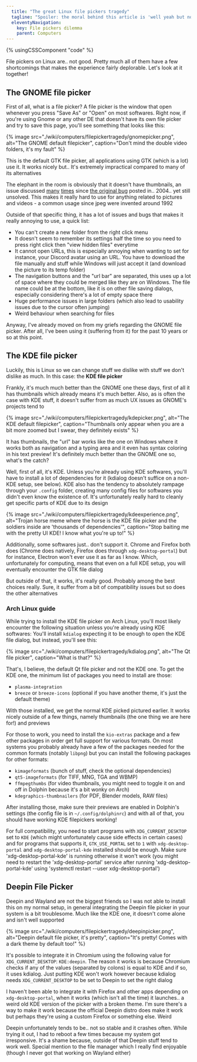 ```yaml
---
  title: "The great Linux file pickers tragedy"
  tagline: "Spoiler: the moral behind this article is 'well yeah but no'"
  eleventyNavigation:
    key: File pickers dilemma
    parent: Computers
---
```


{% usingCSSComponent "code" %}

File pickers on Linux are.. not good. Pretty much all of them have a few shortcomings that makes the experience fairly deplorable. Let's look at it together!

## The GNOME file picker

First of all, what is a file picker? A file picker is the window that open whenever you press "Save As" or "Open" on most softwares. Right now, if you're using Gnome or any other DE that doesn't have its own file picker and try to save this page, you'll see something that looks like this:

{% image src="./wiki/computers/filepickertragedy/gnomepicker.png", alt="The GNOME default filepicker", caption="Don't mind the double video folders, it's my fault" %}

This is the default GTK file picker, all applications using GTK (which is a lot) use it. It works nicely but.. It's extremely impractical compared to many of its alternatives

The elephant in the room is obviously that it doesn't have thumbnails, an issue discussed [many](https://jayfax.neocities.org/mediocrity/gnome-has-no-thumbnails-in-the-file-picker.html) [times](https://wiki.installgentoo.com/wiki/File_Picker_meme) since [the original bug](https://gitlab.gnome.org/GNOME/gtk/-/issues/233) posted in.. 2004.. yet still unsolved. This makes it really hard to use for anything related to pictures and videos - a common usage since jpeg were invented around 1992

Outside of that specific thing, it has a lot of issues and bugs that makes it really annoying to use, a quick list:

- You can't create a new folder from the right click menu
- It doesn't seem to remember its settings half the time so you need to press right click then "view hidden files" everytime
- It cannot open URLs, this is especially annoying when wanting to set for instance, your Discord avatar using an URL. You have to download the file manually and stuff while Windows will just accept it (and download the picture to its temp folder)
- The navigation buttons and the "url bar" are separated, this uses up a lot of space where they could be merged like they are on Windows. The file name could be at the bottom, like it is on other file saving dialogs, especially considering there's a lot of empty space there
- Huge performance issues in large folders (which also lead to usability issues due to the cursor often jumping)
- Weird behaviour when searching for files

Anyway, I've already moved on from my griefs regarding the GNOME file picker. After all, I've been using it (suffering from it) for the past 10 years or so at this point.

## The KDE file picker

Luckily, this is Linux so we can change stuff we dislike with stuff we don't dislike as much. In this case: the **KDE file picker**

Frankly, it's much much better than the GNOME one these days, first of all it has thumbnails which already means it's much better. Also, as is often the case with KDE stuff, it doesn't suffer from as much UX issues as GNOME's projects tend to

{% image src="./wiki/computers/filepickertragedy/kdepicker.png", alt="The KDE default filepicker", caption="Thumbnails only appear when you are a bit more zoomed but I swear, they definitely exists" %}

It has thumbnails, the "url" bar works like the one on Windows where it works both as navigation and a typing area and it even has syntax coloring in his text preview! It's definitely much better than the GNOME one so, what's the catch?

Well, first of all, it's KDE. Unless you're already using KDE softwares, you'll have to install a lot of dependencies for it (kdialog doesn't suffice on a non-KDE setup, see below). KDE also has the tendency to absolutely rampage through your `.config` folder, creating many config files for softwares you didn't even know the existence of. It's unfortunately really hard to cleanly get specific parts of KDE due to its design

{% image src="./wiki/computers/filepickertragedy/kdeexperience.png", alt="Trojan horse meme where the horse is the KDE file picker and the soldiers inside are 'thousands of dependencies'", caption="Stop baiting me with the pretty UI KDE! I know what you're up to!" %}

Additionally, some softwares just.. don't support it. Chrome and Firefox both does (Chrome does natively, Firefox does through `xdg-desktop-portal`) but for instance, Electron won't ever use it as far as I know. Which, unfortunately for computing, means that even on a full KDE setup, you will eventually encounter the GTK file dialog

But outside of that, it works, it's really good. Probably among the best choices really. Sure, it suffer from a bit of compatibility issues but so does the other alternatives

### Arch Linux guide

While trying to install the KDE file picker on Arch Linux, you'll most likely encounter the following situation unless you're already using KDE softwares: You'll install `kdialog` expecting it to be enough to open the KDE file dialog, but instead, you'll see this:

{% image src="./wiki/computers/filepickertragedy/kdialog.png", alt="The Qt file picker", caption="What is that?" %}

That's, I believe, the default Qt file picker and not the KDE one. To get the KDE one, the minimum list of packages you need to install are those:

- `plasma-integration`
- `breeze` or `breeze-icons` (optional if you have another theme, it's just the default theme)

With those installed, we get the normal KDE picked pictured earlier. It works nicely outside of a few things, namely thumbnails (the one thing we are here for!) and previews

For those to work, you need to install the `kio-extras` package and a few other packages in order get full support for various formats. On most systems you probably already have a few of the packages needed for the common formats (notably `libpng`) but you can install the following packages for other formats:

- `kimageformats` (bunch of stuff, check the optional dependencies)
- `qt5-imageformats` (for TIFF, MNG, TGA and WBMP)
- `ffmpegthumbs` (for video thumbnails, you might need to toggle it on and off in Dolphin because it's a bit wonky on Arch)
- `kdegraphics-thumbnailers` (for PDF, Blender models, RAW files)

After installing those, make sure their previews are enabled in Dolphin's settings (the config file is in `~/.config/dolphinrc`) and with all of that, you should have working KDE filepickers working!

For full compatibility, you need to start programs with `XDG_CURRENT_DESKTOP` set to `KDE` (which might unfortunately cause side effects in certain cases) and for programs that supports it, `GTK_USE_PORTAL` set to `1` with `xdg-desktop-portal` and `xdg-desktop-portal-kde` installed should be enough. Make sure 'xdg-desktop-portal-kde' is running otherwise it won't work (you might need to restart the 'xdg-desktop-portal' service after running 'xdg-desktop-portal-kde' using 'systemctl restart --user xdg-desktop-portal')

## Deepin File Picker

Deepin and Wayland are not the biggest friends so I was not able to install this on my normal setup, in general integrating the Deepin file picker in your system is a bit troublesome. Much like the KDE one, it doesn't come alone and isn't well supported

{% image src="./wiki/computers/filepickertragedy/deepinpicker.png", alt="Deepin default file picker, it's pretty", caption="It's pretty! Comes with a dark theme by default too!" %}

It's possible to integrate it in Chromium using the following value for `XDG_CURRENT_DESKTOP`: `KDE:deepin`. The reason it works is because Chromium checks if any of the values (separated by colons) is equal to KDE and if so, it uses kdialog. Just putting KDE won't work however because kdialog needs `XDG_CURRENT_DESKTOP` to be set to Deepin to set the right dialog

I haven't been able to integrate it with Firefox and other apps depending on `xdg-desktop-portal`, when it works (which isn't all the time) it launches.. a weird old KDE version of the picker with a broken theme. I'm sure there's a way to make it work because the official Deepin distro does make it work but perhaps they're using a custom Firefox or something else. Weird

Deepin unfortunately tends to be.. not so stable and it crashes often. While trying it out, I had to reboot a few times because my system got irresponsive. It's a shame because, outside of that Deepin stuff tend to work well. Special mention to the file manager which I really find enjoyable (though I never got that working on Wayland either)
